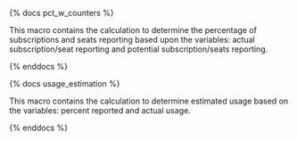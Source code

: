 {% docs pct_w_counters %}

This macro contains the calculation to determine the percentage of subscriptions and seats reporting based upon the variables: actual subscription/seat reporting and potential subscription/seats reporting.

{% enddocs %}

{% docs usage_estimation %}

This macro contains the calculation to determine estimated usage based on the variables: percent reported and actual usage.

{% enddocs %}